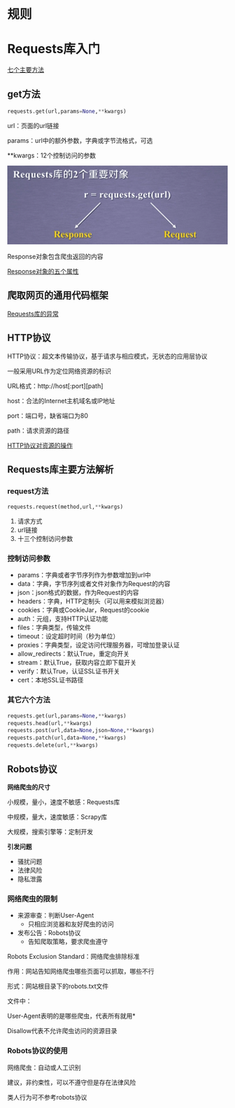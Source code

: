 # 规则

# Requests库入门

[七个主要方法](%E8%A7%84%E5%88%99%20b7521e8e2dd345c28f1ba80f633a101c/%E4%B8%83%E4%B8%AA%E4%B8%BB%E8%A6%81%E6%96%B9%E6%B3%95%205619713be47a4ba293b59575e66673e9.csv)

## get方法

```python
requests.get(url,params=None,**kwargs)
```

url：页面的url链接

params：url中的额外参数，字典或字节流格式，可选

**kwargs：12个控制访问的参数

![%E8%A7%84%E5%88%99%20b7521e8e2dd345c28f1ba80f633a101c/Untitled.png](%E8%A7%84%E5%88%99%20b7521e8e2dd345c28f1ba80f633a101c/Untitled.png)

Response对象包含爬虫返回的内容

[Response对象的五个属性](%E8%A7%84%E5%88%99%20b7521e8e2dd345c28f1ba80f633a101c/Response%E5%AF%B9%E8%B1%A1%E7%9A%84%E4%BA%94%E4%B8%AA%E5%B1%9E%E6%80%A7%20797f63c0f7eb4a4581b55e2ded46c8fa.csv)

## 爬取网页的通用代码框架

[Requests库的异常](%E8%A7%84%E5%88%99%20b7521e8e2dd345c28f1ba80f633a101c/Requests%E5%BA%93%E7%9A%84%E5%BC%82%E5%B8%B8%20f6cbe811498f4006987d52453035bea2.csv)

## HTTP协议

HTTP协议：超文本传输协议，基于请求与相应模式，无状态的应用层协议

一般采用URL作为定位网络资源的标识

URL格式：http://host[:port][path]

host：合法的Internet主机域名或IP地址

port：端口号，缺省端口为80

path：请求资源的路径 

[HTTP协议对资源的操作](%E8%A7%84%E5%88%99%20b7521e8e2dd345c28f1ba80f633a101c/HTTP%E5%8D%8F%E8%AE%AE%E5%AF%B9%E8%B5%84%E6%BA%90%E7%9A%84%E6%93%8D%E4%BD%9C%202b2e24a886624bbab694196f8022f675.csv)

## Requests库主要方法解析

### request方法

```python
requests.request(method,url,**kwargs)
```

1. 请求方式
2. url链接
3. 十三个控制访问参数

### 控制访问参数

- params：字典或者字节序列作为参数增加到url中
- data：字典，字节序列或者文件对象作为Request的内容
- json：json格式的数据，作为Request的内容
- headers：字典，HTTP定制头（可以用来模拟浏览器）
- cookies：字典或CookieJar，Request的cookie
- auth：元组，支持HTTP认证功能
- files：字典类型，传输文件
- timeout：设定超时时间（秒为单位）
- proxies：字典类型，设定访问代理服务器，可增加登录认证
- allow_redirects：默认True，重定向开关
- stream：默认True，获取内容立即下载开关
- verify：默认True，认证SSL证书开关
- cert：本地SSL证书路径

### 其它六个方法

```python
requests.get(url,params=None,**kwargs)
requests.head(url,**kwargs)
requests.post(url,data=None,json=None,**kwargs)
requests.patch(url,data=None,**kwargs)
requests.delete(url,**kwargs)
```

## Robots协议

**网络爬虫的尺寸**

小规模，量小，速度不敏感：Requests库

中规模，量大，速度敏感：Scrapy库

大规模，搜索引擎等：定制开发

**引发问题**

- 骚扰问题
- 法律风险
- 隐私泄露

### 网络爬虫的限制

- 来源审查：判断User-Agent
    - 只相应浏览器和友好爬虫的访问
- 发布公告：Robots协议
    - 告知爬取策略，要求爬虫遵守

Robots Exclusion Standard：网络爬虫排除标准

作用：网站告知网络爬虫哪些页面可以抓取，哪些不行

形式：网站根目录下的robots.txt文件

文件中：

User-Agent表明的是哪些爬虫，代表所有就用*

Disallow代表不允许爬虫访问的资源目录

### Robots协议的使用

网络爬虫：自动或人工识别

 建议，非约束性，可以不遵守但是存在法律风险

类人行为可不参考robots协议
